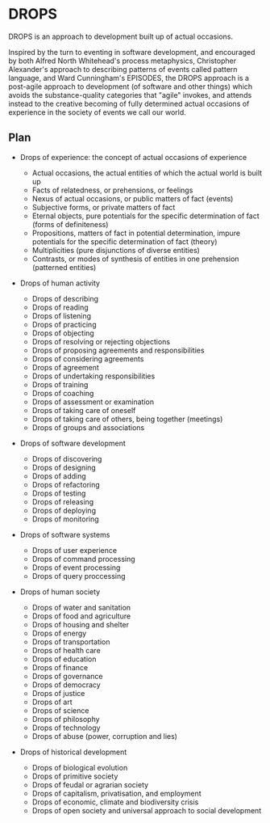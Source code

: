 # DROPS
DROPS is an approach to development built up of actual occasions.

Inspired by the turn to eventing in software development, and encouraged by both Alfred North Whitehead's process metaphysics, Christopher Alexander's approach to describing patterns of events called pattern language, and Ward Cunningham's EPISODES, the DROPS approach is a post-agile approach to development (of software and other things) which avoids the substance-quality categories that "agile" invokes, and attends instead to the creative becoming of fully determined actual occasions of experience in the society of events we call our world.

## Plan

- Drops of experience: the concept of actual occasions of experience
  - Actual occasions, the actual entities of which the actual world is built up
  - Facts of relatedness, or prehensions, or feelings
  - Nexus of actual occasions, or public matters of fact (events)
  - Subjective forms, or private matters of fact
  - Eternal objects, pure potentials for the specific determination of fact (forms of definiteness)
  - Propositions, matters of fact in potential determination, impure potentials for the specific determination of fact (theory)
  - Multiplicities (pure disjunctions of diverse entities)
  - Contrasts, or modes of synthesis of entities in one prehension (patterned entities)
  
- Drops of human activity
  - Drops of describing
  - Drops of reading
  - Drops of listening
  - Drops of practicing
  - Drops of objecting
  - Drops of resolving or rejecting objections
  - Drops of proposing agreements and responsibilities
  - Drops of considering agreements
  - Drops of agreement
  - Drops of undertaking responsibilities
  - Drops of training
  - Drops of coaching
  - Drops of assessment or examination
  - Drops of taking care of oneself
  - Drops of taking care of others, being together (meetings)
  - Drops of groups and associations
  
- Drops of software development
  - Drops of discovering
  - Drops of designing
  - Drops of adding
  - Drops of refactoring
  - Drops of testing
  - Drops of releasing
  - Drops of deploying
  - Drops of monitoring

- Drops of software systems
  - Drops of user experience
  - Drops of command processing
  - Drops of event processing
  - Drops of query proccessing

- Drops of human society
  - Drops of water and sanitation
  - Drops of food and agriculture
  - Drops of housing and shelter
  - Drops of energy
  - Drops of transportation
  - Drops of health care
  - Drops of education
  - Drops of finance
  - Drops of governance
  - Drops of democracy
  - Drops of justice
  - Drops of art
  - Drops of science
  - Drops of philosophy
  - Drops of technology
  - Drops of abuse (power, corruption and lies)
  
- Drops of historical development  
  - Drops of biological evolution
  - Drops of primitive society
  - Drops of feudal or agrarian society
  - Drops of capitalism, privatisation, and employment
  - Drops of economic, climate and biodiversity crisis
  - Drops of open society and universal approach to social development
